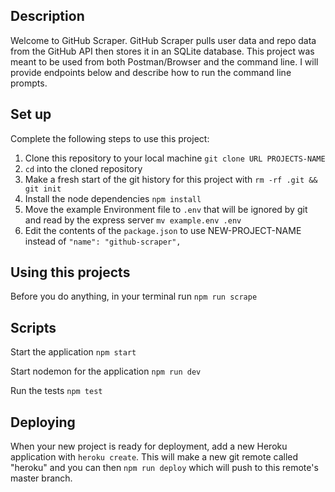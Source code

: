 
## Description

Welcome to GitHub Scraper. GitHub Scraper pulls user data and repo data from the GitHub API then stores it in an SQLite database. This project was meant to be used from both Postman/Browser and the command line. I will provide endpoints below and describe how to run the command line prompts.

## Set up

Complete the following steps to use this project:

1. Clone this repository to your local machine `git clone URL PROJECTS-NAME`
2. `cd` into the cloned repository
3. Make a fresh start of the git history for this project with `rm -rf .git && git init`
4. Install the node dependencies `npm install`
5. Move the example Environment file to `.env` that will be ignored by git and read by the express server `mv example.env .env`
6. Edit the contents of the `package.json` to use NEW-PROJECT-NAME instead of `"name": "github-scraper",`

## Using this projects

Before you do anything, in your terminal run `npm run scrape`

## Scripts

Start the application `npm start`

Start nodemon for the application `npm run dev`

Run the tests `npm test`


## Deploying

When your new project is ready for deployment, add a new Heroku application with `heroku create`. This will make a new git remote called "heroku" and you can then `npm run deploy` which will push to this remote's master branch.

